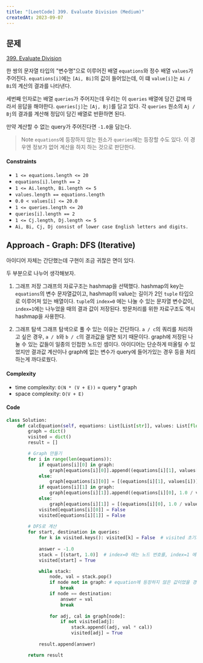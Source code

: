 ```yaml
---
title: "[LeetCode] 399. Evaluate Division (Medium)"
createdAt: 2023-09-07
---
```


## 문제
[399. Evaluate Division](https://leetcode.com/problems/evaluate-division/description/?envType=study-plan-v2&envId=top-interview-150)

한 쌍의 문자열 타입의 "변수명"으로 이루어진 배열 `equations`와 정수 배열 `values`가 주어진다. `equations[i]`에는 `[Ai, Bi]`의 값이 들어있는데, 이 떄 `value[i]`는 `Ai / Bi`의 계산의 결과를 나타낸다.

세번째 인자로는 배열 `queries`가 주어지는데 우리는 이 `queries` 배열에 담긴 값에 따라서 응답을 해야한다. `queries[j]`는 `[Aj, Bj]`를 담고 있다. 각 `queries` 원소의 `Aj / Bj`의 결과를 계산해 정답이 담긴 배열로 반환하면 된다.

만약 계산할 수 없는 query가 주어진다면 `-1.0`을 담는다. 

> Note
> `equations`에 등장하지 않는 원소가 `queries`에는 등장할 수도 있다. 이 경우엔 정보가 없어 계산을 하지 하는 것으로 판단한다.

#### Constraints
- `1 <= equations.length <= 20`
- `equations[i].length == 2`
- `1 <= Ai.length, Bi.length <= 5`
- `values.length == equations.length`
- `0.0 < values[i] <= 20.0`
- `1 <= queries.length <= 20`
- `queries[i].length == 2`
- `1 <= Cj.length, Dj.length <= 5`
- `Ai, Bi, Cj, Dj consist of lower case English letters and digits.`

## Approach - Graph: DFS (Iterative)
아이디어 자체는 간단했는데 구현이 조금 귀찮은 면이 있다.

두 부분으로 나누어 생각해보자. 
1. 그래프 저장
그래프의 자료구조는 hashmap을 선택했다. hashmap의 key는 `equations`의 변수 문자열값이고, hashmap의 value는 길이가 2인 `tuple` 타입으로 이루어져 있는 배열이다. 
`tuple`의 `index=0` 에는 나눌 수 있는 문자열 변수값이, `index=1`에는 나누었을 때의 결과 값이 저장된다.
방문처리를 위한 자료구조도 역시 hashmap을 사용한다.

2. 그래프 탐색
그래프 탐색으로 풀 수 있는 이유는 간단하다. `a / c`의 쿼리를 처리하고 싶은 경우, `a / b`와 `b / c`의 결과값을 알면 되기 때문이다. graph에 저장된 나눌 수 있는 값들이 일종의 인접한 노드인 셈이다.
아이디어는 단순하게 떠올릴 수 있었지만 결과값 계산이나 graph에 없는 변수가 query에 들어가있는 경우 등을 처리하는게 까다로웠다.

#### Complexity
- time complexity: `O(N * (V + E))` = query * graph
- space complexity: `O(V + E)`

#### Code
``` python
class Solution:
    def calcEquation(self, equations: List[List[str]], values: List[float], queries: List[List[str]]) -> List[float]:
        graph = dict()
        visited = dict()
        result = []

        # Graph 만들기
        for i in range(len(equations)):
            if equations[i][0] in graph:
                graph[equations[i][0]].append((equations[i][1], values[i]))
            else:
                graph[equations[i][0]] = [(equations[i][1], values[i])]
            if equations[i][1] in graph:
                graph[equations[i][1]].append((equations[i][0], 1.0 / values[i]))
            else:
                graph[equations[i][1]] = [(equations[i][0], 1.0 / values[i])]
            visited[equations[i][0]] = False
            visited[equations[i][1]] = False
        
        # DFS로 계산
        for start, destination in queries:
            for k in visited.keys(): visited[k] = False  # visited 초기화
                
            answer = -1.0
            stack = [(start, 1.0)]  # index=0 에는 노드 번호를, index=1 에는 노드 이동을 통해 계산한 결과값을 담는다.
            visited[start] = True

            while stack:
                node, val = stack.pop()
                if node not in graph: # equation에 등장하지 않은 값이었을 경우 계산하지 않음 
                    break 
                if node == destination: 
                    answer = val
                    break   
                
                for adj, cal in graph[node]:
                    if not visited[adj]:
                        stack.append((adj, val * cal))
                        visited[adj] = True
        
            result.append(answer)

        return result
```